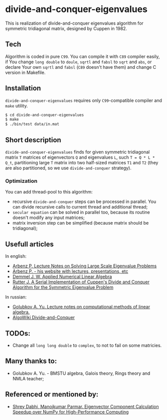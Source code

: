 # divide-and-conquer-eigenvalues

This is realization of divide-and-conquer eigenvalues algorithm for symmetric tridiagonal matrix, designed by Cuppen in 1982.

## Tech

Algorithm is coded in pure `C99`. You can compile it with `C89` compiler easily, if You change `long double` to `doule`, `sqrtl` and `fabsl` to `sqrt` and `abs`, or declare Your own `sqrtl` and `fabsl` (`C89` doesn't have them) and change C version in Makefile.

## Installation

`divide-and-conquer-eigenvalues` requires only `C99`-compatible compiler and `make` utility.

```sh
$ cd divide-and-conquer-eigenvalues
$ make
$ ./bin/test data/in.mat
```

## Short description

`divide-and-conquer-eigenvalues` finds for given symmetric tridiagonal matrix `T` matrices of eigenvectors `Q` and eigenvalues `L`, such `T = Q * L * Q_t`, partitioning large `T` matrix into two half-sized matrices `T1` and `T2` (they are also partitioned, so we use `divide-and-conquer` strategy).

### Optimization

You can add thread-pool to this algorithm:
- recursive `divide-and-conquer` steps can be processed in parallel. You can divide recursive calls to current thread and additional thread;
- `secular equation` can be solved in parallel too, because its routine doesn't modify any input matrices;
- matrix inversion step can be simplified (because matrix should be tridiagonal);

## Usefull articles

In english:
- [Arbenz P. Lecture Notes on Solving Large Scale Eigenvalue Problems](https://yadi.sk/i/7Ry-GgZ_vYoDvw)
- [Arbenz P. - his website with lectures, presentations, etc](http://people.inf.ethz.ch/arbenz/ewp/index.html)
- [Demmel J. W. Applied Numerical Linear Algebra](https://yadi.sk/i/CAk-jcKLxsj85Q)
- [Rutter J. A Serial Implementation of Cuppen's Divide and Conquer Algorithm for the Symmetric Eigenvalue Problem](https://yadi.sk/i/_UFPGDnKvpdfqA)

In russian:
- [Golubkov A. Yu. Lecture notes on computational methods of linear algebra.](https://yadi.sk/i/SQ0BW2aAu0m-LQ)
- [AlgoWiki Divide-and-Conquer](https://algowiki-project.org/ru/%D0%9C%D0%B5%D1%82%D0%BE%D0%B4_%C2%AB%D1%80%D0%B0%D0%B7%D0%B4%D0%B5%D0%BB%D1%8F%D0%B9_%D0%B8_%D0%B2%D0%BB%D0%B0%D1%81%D1%82%D0%B2%D1%83%D0%B9%C2%BB_%D0%B2%D1%8B%D1%87%D0%B8%D1%81%D0%BB%D0%B5%D0%BD%D0%B8%D1%8F_%D1%81%D0%BE%D0%B1%D1%81%D1%82%D0%B2%D0%B5%D0%BD%D0%BD%D1%8B%D1%85_%D0%B7%D0%BD%D0%B0%D1%87%D0%B5%D0%BD%D0%B8%D0%B9_%D0%B8_%D0%B2%D0%B5%D0%BA%D1%82%D0%BE%D1%80%D0%BE%D0%B2_%D1%81%D0%B8%D0%BC%D0%BC%D0%B5%D1%82%D1%80%D0%B8%D1%87%D0%BD%D0%BE%D0%B9_%D1%82%D1%80%D0%B5%D1%85%D0%B4%D0%B8%D0%B0%D0%B3%D0%BE%D0%BD%D0%B0%D0%BB%D1%8C%D0%BD%D0%BE%D0%B9_%D0%BC%D0%B0%D1%82%D1%80%D0%B8%D1%86%D1%8B)

## TODOs:
- Change all `long long double` to `complex`, to not to fail on some matricies.

## Many thanks to:
- Golubkov A. Yu. - BMSTU algebra, Galois theory, Rings theory and NMLA teacher;

## Referenced or mentioned by:
- [Shrey Dabhi, Manojkumar Parmar. Eigenvector Component Calculation Speedup over NumPy for High-Performance Computing](https://arxiv.org/pdf/2002.04989.pdf)
